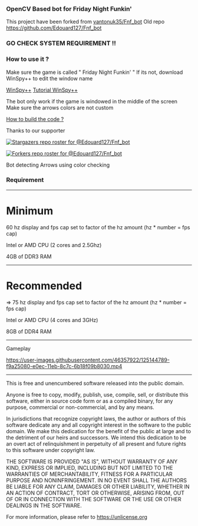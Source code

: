 

### OpenCV Based bot for Friday Night Funkin'

This project have been forked from [vantonuk35/Fnf_bot](https://github.com/vantonuk35/Fnf_bot)
Old repo https://github.com/Edouard127/Fnf_bot

### GO CHECK SYSTEM REQUIREMENT !!

### How to use it ?

Make sure the game is called " Friday Night Funkin' "
If its not, download WinSpy++ to edit the window name 

[WinSpy++](http://www.catch22.net/assets/files/software/WinSpy17.zip)
[Tutorial WinSpy++](https://user-images.githubusercontent.com/46357922/125144989-c2806f00-e0ed-11eb-94bd-bd27fa49539a.mp4)

The bot only work if the game is windowed in the middle of the screen
Make sure the arrows colors are not custom

[How to build the code ?](https://edouard127.github.io/Fnf_bot/)

Thanks to our supporter

[![Stargazers repo roster for @Edouard127/Fnf_bot](https://reporoster.com/stars/dark/notext/Edouard127/Fnf_bot)](https://github.com/Edouard127/Fnf_bot/stargazers)

[![Forkers repo roster for @Edouard127/Fnf_bot](https://reporoster.com/forks/dark/notext/Edouard127/Fnf_bot)](https://github.com/Edouard127/Fnf_bot/network/members)

Bot detecting Arrows using color checking




### Requirement
___________________

# Minimum

60 hz display and fps cap set to factor of the hz amount (hz * number = fps cap)

Intel or AMD CPU (2 cores and 2.5Ghz)

4GB of DDR3 RAM

__________________

# Recommended

=> 75 hz display and fps cap set to factor of the hz amount (hz * number = fps cap)

Intel or AMD CPU (4 cores and 3GHz)

8GB of DDR4 RAM

_______________

Gameplay

https://user-images.githubusercontent.com/46357922/125144789-f9a25080-e0ec-11eb-8c7c-6b18f09b8030.mp4

_______________________
This is free and unencumbered software released into the public domain.

Anyone is free to copy, modify, publish, use, compile, sell, or
distribute this software, either in source code form or as a compiled
binary, for any purpose, commercial or non-commercial, and by any
means.

In jurisdictions that recognize copyright laws, the author or authors
of this software dedicate any and all copyright interest in the
software to the public domain. We make this dedication for the benefit
of the public at large and to the detriment of our heirs and
successors. We intend this dedication to be an overt act of
relinquishment in perpetuity of all present and future rights to this
software under copyright law.

THE SOFTWARE IS PROVIDED "AS IS", WITHOUT WARRANTY OF ANY KIND,
EXPRESS OR IMPLIED, INCLUDING BUT NOT LIMITED TO THE WARRANTIES OF
MERCHANTABILITY, FITNESS FOR A PARTICULAR PURPOSE AND NONINFRINGEMENT.
IN NO EVENT SHALL THE AUTHORS BE LIABLE FOR ANY CLAIM, DAMAGES OR
OTHER LIABILITY, WHETHER IN AN ACTION OF CONTRACT, TORT OR OTHERWISE,
ARISING FROM, OUT OF OR IN CONNECTION WITH THE SOFTWARE OR THE USE OR
OTHER DEALINGS IN THE SOFTWARE.

For more information, please refer to <https://unlicense.org>










